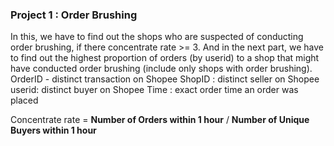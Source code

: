 ### Project 1 : Order Brushing
In this, we have to find out the shops who are suspected of conducting order brushing, if there concentrate rate >= 3.
And in the next part, we have to find out the highest proportion of orders (by userid) to a shop that might have conducted order brushing (include only shops with order brushing).
OrderID - distinct transaction on Shopee
ShopID : distinct seller on Shopee
userid: distinct buyer on Shopee
Time : exact order time an order was placed

Concentrate rate = 
**Number of Orders within 1 hour** / **Number of Unique Buyers within 1 hour**
